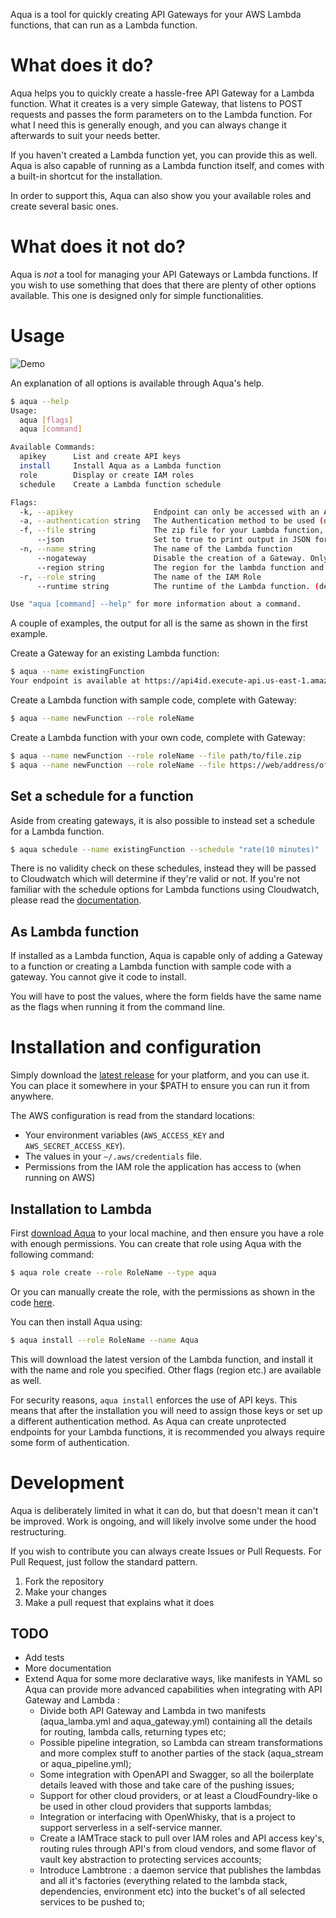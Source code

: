 Aqua is a tool for quickly creating API Gateways for your AWS Lambda functions, that can run as a Lambda function.

# What does it do?

Aqua helps you to quickly create a hassle-free API Gateway for a Lambda function. What it creates is a very simple Gateway, that listens to POST requests and passes the form parameters on to the Lambda function. For what I need this is generally enough, and you can always change it afterwards to suit your needs better.

If you haven't created a Lambda function yet, you can provide this as well. Aqua is also capable of running as a Lambda function itself, and comes with a built-in shortcut for the installation.

In order to support this, Aqua can also show you your available roles and create several basic ones.

# What does it not do?

Aqua is *not* a tool for managing your API Gateways or Lambda functions. If you wish to use something that does that there are plenty of other options available. This one is designed only for simple functionalities.

# Usage

![Demo](https://cloud.githubusercontent.com/assets/1787643/14594491/7c09ac98-057a-11e6-9cf4-1097d1c887b9.gif)

An explanation of all options is available through Aqua's help.

```bash
$ aqua --help
Usage:
  aqua [flags]
  aqua [command]

Available Commands:
  apikey      List and create API keys
  install     Install Aqua as a Lambda function
  role        Display or create IAM roles
  schedule    Create a Lambda function schedule

Flags:
  -k, --apikey                  Endpoint can only be accessed with an API key
  -a, --authentication string   The Authentication method to be used (default "NONE")
  -f, --file string             The zip file for your Lambda function, either locally or http(s). The file will first be downloaded locally.
      --json                    Set to true to print output in JSON format
  -n, --name string             The name of the Lambda function
      --nogateway               Disable the creation of a Gateway. Only create the Lambda function.
      --region string           The region for the lambda function and API Gateway (default "us-east-1")
  -r, --role string             The name of the IAM Role
      --runtime string          The runtime of the Lambda function. (default "nodejs4.3")

Use "aqua [command] --help" for more information about a command.
```

A couple of examples, the output for all is the same as shown in the first example.

Create a Gateway for an existing Lambda function:

```bash
$ aqua --name existingFunction
Your endpoint is available at https://api4id.execute-api.us-east-1.amazonaws.com/prod/existingfunction
```

Create a Lambda function with sample code, complete with Gateway:

```bash
$ aqua --name newFunction --role roleName
```

Create a Lambda function with your own code, complete with Gateway:

```bash
$ aqua --name newFunction --role roleName --file path/to/file.zip
$ aqua --name newFunction --role roleName --file https://web/address/of/file.zip
```

## Set a schedule for a function

Aside from creating gateways, it is also possible to instead set a schedule for a Lambda function.

```bash
$ aqua schedule --name existingFunction --schedule "rate(10 minutes)"
```

There is no validity check on these schedules, instead they will be passed to Cloudwatch which will determine if they're valid or not. If you're not familiar with the schedule options for Lambda functions using Cloudwatch, please read the [documentation][lambdaschedules].

[lambdaschedules]: http://docs.aws.amazon.com/lambda/latest/dg/tutorial-scheduled-events-schedule-expressions.html

## As Lambda function

If installed as a Lambda function, Aqua is capable only of adding a Gateway to a function or creating a Lambda function with sample code with a gateway. You cannot give it code to install.

You will have to post the values, where the form fields have the same name as the flags when running it from the command line.

# Installation and configuration

Simply download the [latest release][latest] for your platform, and you can use it. You can place it somewhere in your $PATH to ensure you can run it from anywhere.

The AWS configuration is read from the standard locations:

* Your environment variables (`AWS_ACCESS_KEY` and `AWS_SECRET_ACCESS_KEY`).
* The values in your `~/.aws/credentials` file.
* Permissions from the IAM role the application has access to (when running on AWS)

[latest]: https://github.com/ArjenSchwarz/aqua/releases

## Installation to Lambda

First [download Aqua][latest] to your local machine, and then ensure you have a role with enough permissions. You can create that role using Aqua with the following command:

```bash
$ aqua role create --role RoleName --type aqua
```

Or you can manually create the role, with the permissions as shown in the code [here][permissionslink].

You can then install Aqua using:

```bash
$ aqua install --role RoleName --name Aqua
```

This will download the latest version of the Lambda function, and install it with the name and role you specified. Other flags (region etc.) are available as well.

For security reasons, `aqua install` enforces the use of API keys. This means that after the installation you will need to assign those keys or set up a different authentication method. As Aqua can create unprotected endpoints for your Lambda functions, it is recommended you always require some form of authentication.

[permissionslink]: https://github.com/ArjenSchwarz/aqua/blob/master/builder/filedef.go

# Development

Aqua is deliberately limited in what it can do, but that doesn't mean it can't be improved. Work is ongoing, and will likely involve some under the hood restructuring.

If you wish to contribute you can always create Issues or Pull Requests. For Pull Request, just follow the standard pattern.

1. Fork the repository
2. Make your changes
3. Make a pull request that explains what it does

## TODO

* Add tests
* More documentation
* Extend Aqua for some more declarative ways, like manifests in YAML so Aqua can provide more advanced capabilities when integrating with API Gateway and Lambda :
   - Divide both API Gateway and Lambda in two manifests (aqua_lamba.yml and aqua_gateway.yml) containing all the details for routing, lambda calls, returning types etc;
   - Possible pipeline integration, so Lambda can stream transformations and more complex stuff to another parties of the stack (aqua_stream or aqua_pipeline.yml);
   - Some integration with OpenAPI and Swagger, so all the boilerplate details leaved with those and take care of the pushing issues;
   - Support for other cloud providers, or at least a CloudFoundry-like o be used in other cloud providers that supports lambdas;
   - Integration or interfacing with OpenWhisky, that is a project to support serverless in a self-service manner.
   - Create a IAMTrace stack to pull over IAM roles and API access key's, routing rules through API's from cloud vendors,
   and some flavor of vault key abstraction to protecting services accounts;
   - Introduce Lambtrone : a daemon service that publishes the lambdas and all it's factories (everything related to the lambda stack, dependencies, environment etc) into the bucket's of all selected services to be pushed to; 
